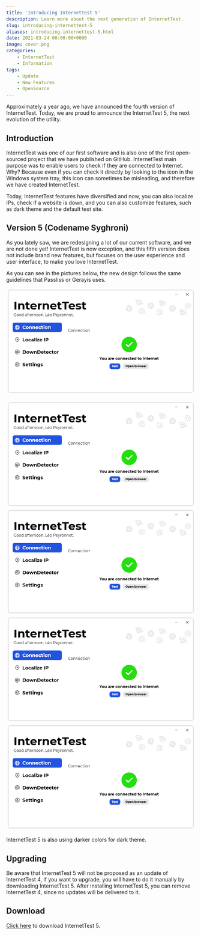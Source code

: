 ```yaml
---
title: 'Introducing InternetTest 5'
description: Learn more about the next generation of InternetTest.
slug: introducing-internettest-5
aliases: introducing-internettest-5.html
date: 2021-03-24 00:00:00+0000
image: cover.png
categories:
    - InternetTest
    - Information
tags:
    - Update
    - New Features
    - OpenSource
---
```

Approximately a year ago, we have announced the fourth version of InternetTest. Today, we are proud to announce the InternetTest 5, the next evolution of the utility.

## Introduction

InternetTest was one of our first software and is also one of the first open-sourced project that we have published on GitHub. InternetTest main purpose was to enable users to check if they are connected to Internet. Why? Because even if you can check it directly by looking to the icon in the Windows system tray, this icon can sometimes be misleading, and therefore we have created InternetTest.

Today, InternetTest features have diversified and now, you can also localize IPs, check if a website is down, and you can also customize features, such as dark theme and the default test site.

## Version 5 (Codename Syghroni)

As you lately saw, we are redesigning a lot of our current software, and we are not done yet! InternetTest is now exception, and this fifth version does not include brand new features, but focuses on the user experience and user interface, to make you love InternetTest.

As you can see in the pictures below, the new design follows the same guidelines that Passliss or Gerayis uses.

![The main window of InternetTest 5](cover.png)

![The main window of InternetTest 5, in dark theme](cover.png)
![The Locate IP page of InternetTest 5](cover.png)
![The DownDetector page of InternetTest 5](cover.png)
![The settings of InternetTest 5](cover.png)

InternetTest 5 is also using darker colors for dark theme.

## Upgrading

Be aware that InternetTest 5 will not be proposed as an update of InternetTest 4, if you want to upgrade, you will have to do it manually by downloading InternetTest 5. After installing InternetTest 5, you can remove InternetTest 4, since no updates will be delivered to it.

## Download

[Click here](https://tinyurl.com/DownloadInternetTest) to download InternetTest 5.